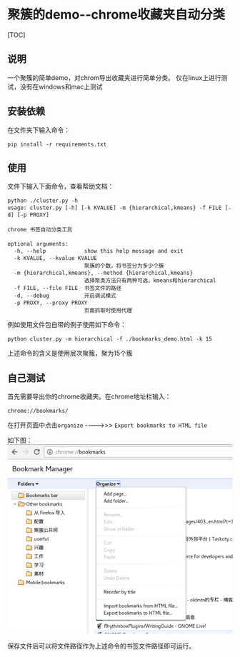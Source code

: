 # 聚簇的demo--chrome收藏夹自动分类

[TOC]

## 说明

一个聚簇的简单demo，对chrom导出收藏夹进行简单分类。
仅在linux上进行测试，没有在windows和mac上测试

## 安装依赖

在文件夹下输入命令：
```shell
pip install -r requirements.txt
```

## 使用

文件下输入下面命令，查看帮助文档：
```shell
python ./cluster.py -h
usage: cluster.py [-h] [-k KVALUE] -m {hierarchical,kmeans} -f FILE [-d] [-p PROXY]

chrome 书签自动分类工具

optional arguments:
  -h, --help            show this help message and exit
  -k KVALUE, --kvalue KVALUE
                        聚簇的个数，将书签分为多少个簇
  -m {hierarchical,kmeans}, --method {hierarchical,kmeans}
                        选择聚类方法只有两种可选，kmeans和hierarchical
  -f FILE, --file FILE  书签文件的路径
  -d, --debug           开启调试模式
  -p PROXY, --proxy PROXY
                        页面抓取时使用代理
```
例如使用文件包自带的例子使用如下命令：
```shell
python cluster.py -m hierarchical -f ./bookmarks_demo.html -k 15
```
上述命令的含义是使用层次聚簇，聚为15个簇

## 自己测试
首先需要导出你的chrome收藏夹。在chrome地址栏输入：
```plain
chrome://bookmarks/
```
在打开页面中点击`organize` ---->>> `Export bookmarks to HTML file`

如下图：
 ![](./screenshot.png) 

保存文件后可以将文件路径作为上述命令的书签文件路径即可运行。
